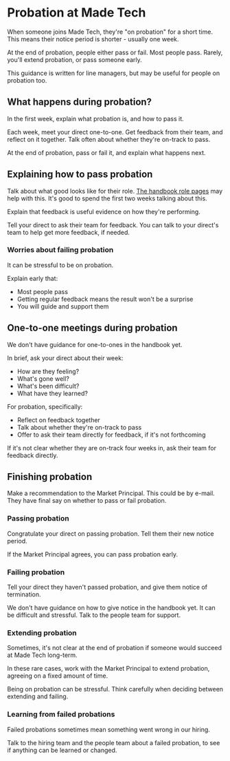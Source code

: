 # Probation at Made Tech

When someone joins Made Tech, they're "on probation" for a short time.
This means their notice period is shorter - usually one week.

At the end of probation, people either pass or fail. Most people pass.
Rarely, you'll extend probation, or pass someone early.

This guidance is written for line managers, but may be useful for people on probation too.

## What happens during probation?

In the first week, explain what probation is, and how to pass it.

Each week, meet your direct one-to-one.
Get feedback from their team, and reflect on it together.
Talk often about whether they're on-track to pass.

At the end of probation, pass or fail it, and explain what happens next.

## Explaining how to pass probation

Talk about what good looks like for their role. [The handbook role pages](../roles) may help with this.
It's good to spend the first two weeks talking about this.

Explain that feedback is useful evidence on how they're performing.

Tell your direct to ask their team for feedback. You can talk to your direct's team to help get more feedback, if needed.

### Worries about failing probation

It can be stressful to be on probation.

Explain early that:
- Most people pass
- Getting regular feedback means the result won't be a surprise
- You will guide and support them

## One-to-one meetings during probation

We don't have guidance for one-to-ones in the handbook yet.

In brief, ask your direct about their week:
- How are they feeling?
- What's gone well?
- What's been difficult?
- What have they learned?

For probation, specifically:
- Reflect on feedback together
- Talk about whether they're on-track to pass
- Offer to ask their team directly for feedback, if it's not forthcoming

If it's not clear whether they are on-track four weeks in, ask their team for feedback directly.

## Finishing probation

Make a recommendation to the Market Principal. This could be by e-mail. They have final say on whether to pass or fail probation.

### Passing probation

Congratulate your direct on passing probation. Tell them their new notice period.

If the Market Principal agrees, you can pass probation early.

### Failing probation

Tell your direct they haven't passed probation, and give them notice of termination.

We don't have guidance on how to give notice in the handbook yet. It can be difficult and stressful. Talk to the people team for support.

### Extending probation

Sometimes, it's not clear at the end of probation if someone would succeed at Made Tech long-term.

In these rare cases, work with the Market Principal to extend probation, agreeing on a fixed amount of time.

Being on probation can be stressful. Think carefully when deciding between extending and failing.

### Learning from failed probations

Failed probations sometimes mean something went wrong in our hiring.

Talk to the hiring team and the people team about a failed probation, to see if anything can be learned or changed.
